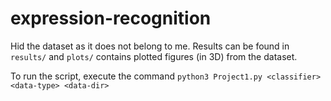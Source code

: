 # expression-recognition

Hid the dataset as it does not belong to me. Results can be found in `results/` and `plots/` contains plotted figures (in 3D) from the dataset.

To run the script, execute the command `python3 Project1.py <classifier> <data-type> <data-dir>`
